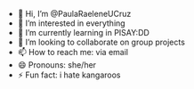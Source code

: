- 👋 Hi, I’m @PaulaRaeleneUCruz
- 👀 I’m interested in everything
- 🌱 I’m currently learning in PISAY:DD
- 💞️ I’m looking to collaborate on group projects
- 📫 How to reach me: via email
- 😄 Pronouns: she/her
- ⚡ Fun fact: i hate kangaroos

<!---
PaulaRaeleneUCruz/PaulaRaeleneUCruz is a ✨ special ✨ repository because its `README.md` (this file) appears on your GitHub profile.
You can click the Preview link to take a look at your changes.
--->
